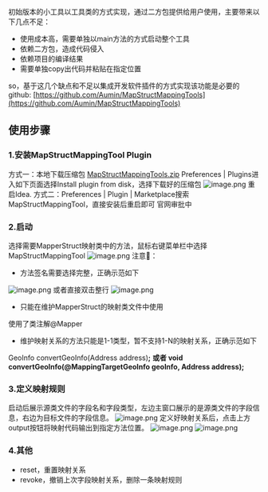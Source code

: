 初始版本的小工具以工具类的方式实现，通过二方包提供给用户使用，主要带来以下几点不足：

- 使用成本高，需要单独以main方法的方式启动整个工具
- 依赖二方包，造成代码侵入
- 依赖项目的编译结果
- 需要单独copy出代码并粘贴在指定位置

so，基于这几个缺点和不足以集成开发软件插件的方式实现该功能是必要的
github: [https://github.com/Aumin/MapStructMappingTools](https://github.com/Aumin/MapStructMappingTools)

## 使用步骤

### 1.安装MapStructMappingTool Plugin

方式一：本地下载压缩包
[MapStructMappingTools.zip](https://hellobike.yuque.com/attachments/yuque/0/2022/zip/633967/1647511729551-7067be1e-5df9-42bf-9fa6-2440b85aa43f.zip?_lake_card=%7B%22src%22%3A%22https%3A%2F%2Fhellobike.yuque.com%2Fattachments%2Fyuque%2F0%2F2022%2Fzip%2F633967%2F1647511729551-7067be1e-5df9-42bf-9fa6-2440b85aa43f.zip%22%2C%22name%22%3A%22MapStructMappingTools.zip%22%2C%22size%22%3A433446%2C%22type%22%3A%22application%2Fzip%22%2C%22ext%22%3A%22zip%22%2C%22status%22%3A%22done%22%2C%22taskId%22%3A%22u52038862-ed22-4e88-be13-6be47ba9ec1%22%2C%22taskType%22%3A%22upload%22%2C%22id%22%3A%22uf892db77%22%2C%22card%22%3A%22file%22%7D)
Preferences | Plugins进入如下页面选择Install plugin from disk，选择下载好的压缩包
![image.png](https://cdn.nlark.com/yuque/0/2022/png/633967/1647511793728-291367e4-0875-4e5a-b93c-950bfe5f240b.png#clientId=ueb06a0ae-c503-4&crop=0&crop=0&crop=1&crop=1&from=paste&height=708&id=u8a22e5c9&margin=%5Bobject%20Object%5D&name=image.png&originHeight=1416&originWidth=1994&originalType=binary&ratio=1&rotation=0&showTitle=false&size=593062&status=done&style=none&taskId=uf70e13dc-6ccd-4750-9186-25400c2d861&title=&width=997)
重启Idea.
方式二：Preferences | Plugin | Marketplace搜索MapStructMappingTool，直接安装后重启即可
官网审批中

### 2.启动

选择需要MapperStruct映射类中的方法，鼠标右键菜单栏中选择MapStructMappingTool
![image.png](https://cdn.nlark.com/yuque/0/2022/png/633967/1647512576437-cccd2d42-1852-47da-ae30-4c97ae9fbc8c.png#clientId=ueb06a0ae-c503-4&crop=0&crop=0&crop=1&crop=1&from=paste&height=434&id=uf863c698&margin=%5Bobject%20Object%5D&name=image.png&originHeight=1452&originWidth=1674&originalType=binary&ratio=1&rotation=0&showTitle=false&size=859769&status=done&style=none&taskId=u351af228-8699-40c1-98ae-68d5a34be0b&title=&width=500)
注意📢：

- 方法签名需要选择完整，正确示范如下

![image.png](https://cdn.nlark.com/yuque/0/2022/png/633967/1647512726637-966128e8-4756-401d-b283-d26e20b5d912.png#clientId=ueb06a0ae-c503-4&crop=0&crop=0&crop=1&crop=1&from=paste&height=70&id=uc72b9442&margin=%5Bobject%20Object%5D&name=image.png&originHeight=140&originWidth=812&originalType=binary&ratio=1&rotation=0&showTitle=false&size=47266&status=done&style=none&taskId=u0dcd1f0f-f575-47da-9083-f45d1f56a94&title=&width=406)
或者直接双击整行
![image.png](https://cdn.nlark.com/yuque/0/2022/png/633967/1647512763021-fe8a3e66-6d82-46a8-90b3-b5db0548f00a.png#clientId=ueb06a0ae-c503-4&crop=0&crop=0&crop=1&crop=1&from=paste&height=95&id=u5605b7df&margin=%5Bobject%20Object%5D&name=image.png&originHeight=190&originWidth=1132&originalType=binary&ratio=1&rotation=0&showTitle=false&size=55397&status=done&style=none&taskId=ud48a6948-33a6-48e8-ba09-31328b8320f&title=&width=566)

- 只能在维护MapperStruct的映射类文件中使用

使用了类注解@Mapper

- 维护映射关系的方法只能是1-1类型，暂不支持1-N的映射关系，正确示范如下

GeoInfo convertGeoInfo(Address address)**;**
**或者 **void convertGeoInfo(@MappingTargetGeoInfo geoInfo,  Address address)**;**

### 3.定义映射规则

启动后展示源类文件的字段名和字段类型，左边主窗口展示的是源类文件的字段信息，右边为目标文件的字段信息。
![image.png](https://cdn.nlark.com/yuque/0/2022/png/633967/1647513460108-385006ba-d249-4e67-8085-4bad7e5e856e.png#clientId=ueb06a0ae-c503-4&crop=0&crop=0&crop=1&crop=1&from=paste&height=410&id=u423a0d41&margin=%5Bobject%20Object%5D&name=image.png&originHeight=1200&originWidth=2000&originalType=binary&ratio=1&rotation=0&showTitle=false&size=1093547&status=done&style=none&taskId=u7b191879-9eb3-436b-b962-ccc13289ff2&title=&width=684)
定义好映射关系后，点击上方output按钮将映射代码输出到指定方法位置。
![image.png](https://cdn.nlark.com/yuque/0/2022/png/633967/1647513716427-b6c3eb0f-21a4-48b2-9e83-90d5dd2b435f.png#clientId=ueb06a0ae-c503-4&crop=0&crop=0&crop=1&crop=1&from=paste&height=412&id=u57279fb9&margin=%5Bobject%20Object%5D&name=image.png&originHeight=1200&originWidth=2000&originalType=binary&ratio=1&rotation=0&showTitle=false&size=1213507&status=done&style=none&taskId=ub3441eec-60df-4364-bad4-1ad8dfbc761&title=&width=686)
![image.png](https://cdn.nlark.com/yuque/0/2022/png/633967/1647513758388-b177b2d2-b2b0-4eff-aece-d6733d438856.png#clientId=ueb06a0ae-c503-4&crop=0&crop=0&crop=1&crop=1&from=paste&height=168&id=ufd7b74e7&margin=%5Bobject%20Object%5D&name=image.png&originHeight=336&originWidth=1074&originalType=binary&ratio=1&rotation=0&showTitle=false&size=242588&status=done&style=none&taskId=ue9444065-0dc6-4f16-9420-667efd7da88&title=&width=537)

### 4.其他

- reset，重置映射关系
- revoke，撤销上次字段映射关系，删除一条映射规则